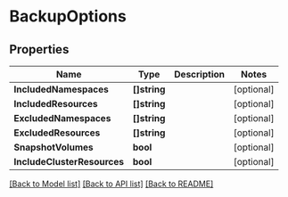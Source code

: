 # BackupOptions

## Properties

Name | Type | Description | Notes
------------ | ------------- | ------------- | -------------
**IncludedNamespaces** | **[]string** |  | [optional] 
**IncludedResources** | **[]string** |  | [optional] 
**ExcludedNamespaces** | **[]string** |  | [optional] 
**ExcludedResources** | **[]string** |  | [optional] 
**SnapshotVolumes** | **bool** |  | [optional] 
**IncludeClusterResources** | **bool** |  | [optional] 

[[Back to Model list]](../README.md#documentation-for-models) [[Back to API list]](../README.md#documentation-for-api-endpoints) [[Back to README]](../README.md)


